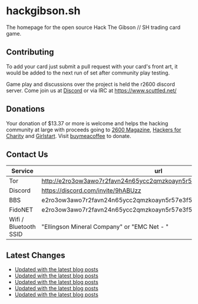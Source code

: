 # hackgibson.sh
The homepage for the open source Hack The Gibson // SH trading card game.


## Contributing

To add your card just submit a pull request with your card's front art, it would be added to the next run of set after community play testing.

Game play and discussions over the project is held the r2600 discord server. Come join us at [Discord](https://discord.com/invite/9hABUzz) or via IRC at https://www.scuttled.net/


## Donations

Your donation of $13.37 or more is welcome and helps the hacking community at large with proceeds going to [2600 Magazine](https://2600.com/), [Hackers for Charity](https://hackersforcharity.org) and [Girlstart](https://girlstart.org).  Visit [buymeacoffee](https://www.buymeacoffee.com/hackgibson.sh) to donate.


## Contact Us

Service | url
-|-
Tor | http://e2ro3ow3awo7r2favn24n65ycc2qmzkoayn5r57e3f56nvjwdcgg32ad.onion
Discord | https://discord.com/invite/9hABUzz
BBS | e2ro3ow3awo7r2favn24n65ycc2qmzkoayn5r57e3f56nvjwdcgg32ad.onion:23
FidoNET | e2ro3ow3awo7r2favn24n65ycc2qmzkoayn5r57e3f56nvjwdcgg32ad.onion:24554
Wifi / Bluetooth SSID | "Ellingson Mineral Company" or "EMC Net - <fidonet address>"

## Latest Changes
<!-- BLOG-POST-LIST:START -->
- [Updated with the latest blog posts](https://github.com/DFW2600/hackgibson.sh/commit/c10d6fc4bc67f6638ca9ef04832ae12151459ec3)
- [Updated with the latest blog posts](https://github.com/DFW2600/hackgibson.sh/commit/ae998f59796954d091a8dfa6a8788e9d53236dde)
- [Updated with the latest blog posts](https://github.com/DFW2600/hackgibson.sh/commit/5830e4ad54f23fb0e1061b4fa4b971c8a93725e0)
- [Updated with the latest blog posts](https://github.com/DFW2600/hackgibson.sh/commit/b171bafa15ec3c534aa9dcbbbd1794c87c6e6136)
- [Updated with the latest blog posts](https://github.com/DFW2600/hackgibson.sh/commit/c5f18f097c387c891e8876225c4286dad58465a1)
<!-- BLOG-POST-LIST:END -->
